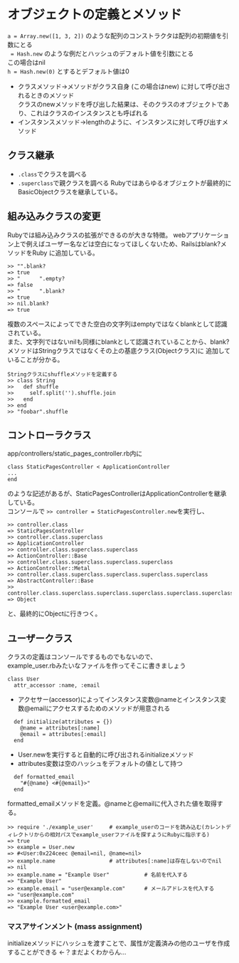 # オブジェクトの定義とメソッド

```a = Array.new([1, 3, 2])``` のような配列のコンストラクタは配列の初期値を引数にとる  
``` = Hash.new``` のような例だとハッシュのデフォルト値を引数にとる  
この場合はnil  
```h = Hash.new(0)``` とするとデフォルト値は0  

- クラスメソッド→メソッドがクラス自身 (この場合はnew) に対して呼び出されるときのメソッド  
クラスのnewメソッドを呼び出した結果は、そのクラスのオブジェクトであり、これはクラスのインスタンスとも呼ばれる
- インスタンスメソッド→lengthのように、インスタンスに対して呼び出すメソッド

## クラス継承
- ```.class```でクラスを調べる
- ```.superclass```で親クラスを調べる
Rubyではあらゆるオブジェクトが最終的にBasicObjectクラスを継承している。

## 組み込みクラスの変更
Rubyでは組み込みクラスの拡張ができるのが大きな特徴。
webアプリケーション上で例えばユーザー名などは空白になってほしくないため、Railsはblank?メソッドをRuby に追加している。
```
>> "".blank?
=> true
>> "      ".empty?
=> false
>> "      ".blank?
=> true
>> nil.blank?
=> true
```
複数のスペースによってできた空白の文字列はemptyではなくblankとして認識されている。  
また、文字列ではないnilも同様にblankとして認識されていることから、blank?メソッドはStringクラスではなくその上の基底クラス(Objectクラス)に
追加していることが分かる。

```
Stringクラスにshuffleメソッドを定義する
>> class String
>>   def shuffle
>>     self.split('').shuffle.join
>>   end
>> end
>> "foobar".shuffle
```

## コントローラクラス
app/controllers/static_pages_controller.rb内に
```
class StaticPagesController < ApplicationController
...  
end
```
のような記述があるが、StaticPagesControllerはApplicationControllerを継承している。  
コンソールで
```>> controller = StaticPagesController.new```を実行し、
```
>> controller.class
=> StaticPagesController
>> controller.class.superclass
=> ApplicationController
>> controller.class.superclass.superclass
=> ActionController::Base
>> controller.class.superclass.superclass.superclass
=> ActionController::Metal
>> controller.class.superclass.superclass.superclass.superclass
=> AbstractController::Base
>> controller.class.superclass.superclass.superclass.superclass.superclass
=> Object
```
と、最終的にObjectに行きつく。

## ユーザークラス
クラスの定義はコンソールでするものでもないので、  
example_user.rbみたいなファイルを作ってそこに書きましょう  
```
class User
  attr_accessor :name, :email	
```	
- アクセサー(accessor)によってインスタンス変数@nameとインスタンス変数@emailにアクセスするためのメソッドが用意される

```
  def initialize(attributes = {})
    @name = attributes[:name]
    @email = attributes[:email]
  end
```
- User.newを実行すると自動的に呼び出されるinitializeメソッド
- attributes変数は空のハッシュをデフォルトの値として持つ

```
  def formatted_email
    "#{@name} <#{@email}>"
  end
```
formatted_emailメソッドを定義。@nameと@emailに代入された値を取得する。

```
>> require './example_user'     # example_userのコードを読み込む(カレントディレクトリからの相対パスでexample_userファイルを探すようにRubyに指示する)
=> true
>> example = User.new
=> #<User:0x224ceec @email=nil, @name=nil>
>> example.name                 # attributes[:name]は存在しないのでnil
=> nil
>> example.name = "Example User"           # 名前を代入する
=> "Example User"
>> example.email = "user@example.com"      # メールアドレスを代入する
=> "user@example.com"
>> example.formatted_email
=> "Example User <user@example.com>"
```



### マスアサインメント (mass assignment) 
initializeメソッドにハッシュを渡すことで、属性が定義済みの他のユーザを作成することができる  ←？まだよくわからん…
